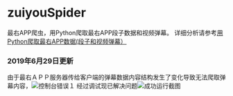 # zuiyouSpider
最右APP爬虫，用Python爬取最右APP段子数据和视频弹幕。
详细分析请参考[用Python爬取最右APP数据(段子和视频弹幕）](http://www.zhouzying.cn/151.html "用Python爬取最右APP数据(段子和视频弹幕）")

### 2019年6月29日更新
由于最右ＡＰＰ服务器传给客户端的弹幕数据内容结构发生了变化导致无法爬取弹幕内容，![控制台错误１](https://github.com/zyingzhou/zuiyouSpider/img/error1.png)
经过调试现已解决问题![成功运行截图](https://github.com/zyingzhou/zuiyouSpider/img/error1.png)